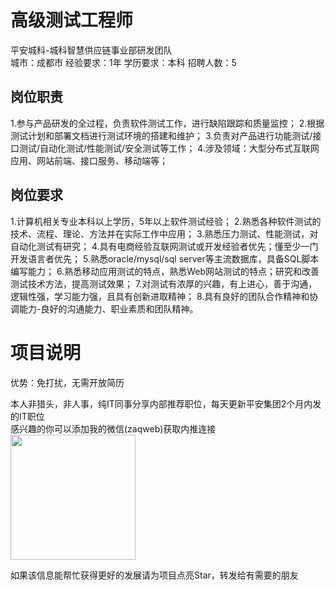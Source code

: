 # 高级测试工程师
平安城科-城科智慧供应链事业部研发团队  
城市：成都市 经验要求：1年 学历要求：本科  招聘人数：5

## 岗位职责
1.参与产品研发的全过程，负责软件测试工作，进行缺陷跟踪和质量监控；
   2.根据测试计划和部署文档进行测试环境的搭建和维护；
   3.负责对产品进行功能测试/接口测试/自动化测试/性能测试/安全测试等工作；
   4.涉及领域：大型分布式互联网应用、网站前端、接口服务、移动端等；

## 岗位要求
1.计算机相关专业本科以上学历，5年以上软件测试经验；
   2.熟悉各种软件测试的技术、流程、理论、方法并在实际工作中应用；
   3.熟悉压力测试、性能测试，对自动化测试有研究；
   4.具有电商经验互联网测试或开发经验者优先；懂至少一门开发语言者优先；
   5.熟悉oracle/mysql/sql server等主流数据库，具备SQL脚本编写能力；
   6.熟悉移动应用测试的特点，熟悉Web网站测试的特点；研究和改善测试技术方法，提高测试效果；
   7.对测试有浓厚的兴趣，有上进心，善于沟通，逻辑性强，学习能力强，且具有创新进取精神；
   8.具有良好的团队合作精神和协调能力-良好的沟通能力、职业素质和团队精神。

# 项目说明

优势：免打扰，无需开放简历

本人非猎头，非人事，纯IT同事分享内部推荐职位，每天更新平安集团2个月内发的IT职位  
感兴趣的你可以添加我的微信(zaqweb)获取内推连接  
<img src="https://github.com/zaqweb/PA-IT-JOBS/blob/master/WechatICode.jpeg"  height="200" width="200">

如果该信息能帮忙获得更好的发展请为项目点亮Star，转发给有需要的朋友




